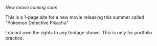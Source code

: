 *New movie coming soon*

This is a 1-page site for a new movie releasing this summer called "Pokemon Detective Pikachu"

I do not own the rights to any footage shown. This is only for portfolio practice.
